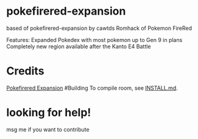 # pokefirered-expansion
based of pokefirered-expansion by cawtds
Romhack of Pokemon FireRed

Features:
 Expanded Pokedex with most pokemon up to Gen 9 in plans
 Completely new region available after the Kanto E4
 Battle 
# Credits
[Pokefirered Expansion](https://github.com/cawtds/pokefirered-expansion)
#Building
To compile room, see [INSTALL.md](https://github.com/rh-hideout/pokeemerald-expansion/blob/upcoming/INSTALL.md).
# looking for help!
msg me if you want to contribute
